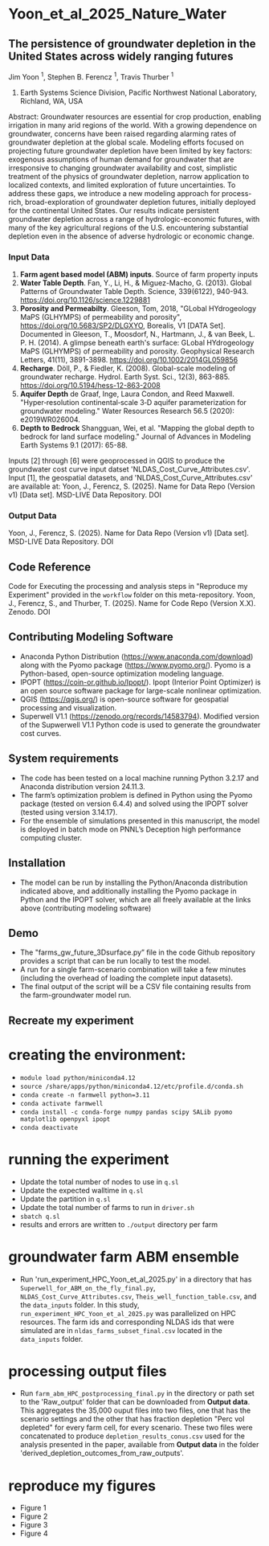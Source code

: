 # Yoon_et_al_2025_Nature_Water

## The persistence of groundwater depletion in the United States across widely ranging futures
Jim Yoon <sup>1</sup>, Stephen B. Ferencz <sup>1</sup>, Travis Thurber <sup>1</sup> 
1. Earth Systems Science Division, Pacific Northwest National Laboratory, Richland, WA, USA

Abstract: Groundwater resources are essential for crop production, enabling irrigation in many arid regions of the world. With a growing dependence on groundwater, concerns have been raised regarding alarming rates of groundwater depletion at the global scale. Modeling efforts focused on projecting future groundwater depletion have been limited by key factors: exogenous assumptions of human demand for groundwater that are irresponsive to changing groundwater availability and cost, simplistic treatment of the physics of groundwater depletion, narrow application to localized contexts, and limited exploration of future uncertainties. To address these gaps, we introduce a new modeling approach for process-rich, broad-exploration of groundwater depletion futures, initially deployed for the continental United States. Our results indicate persistent groundwater depletion across a range of hydrologic-economic futures, with many of the key agricultural regions of the U.S. encountering substantial depletion even in the absence of adverse hydrologic or economic change.

### Input Data 
1. **Farm agent based model (ABM) inputs**. Source of farm property inputs 
2. **Water Table Depth**. Fan, Y., Li, H., & Miguez-Macho, G. (2013). Global Patterns of Groundwater Table Depth. Science, 339(6122), 940-943. https://doi.org/10.1126/science.1229881
3. **Porosity and Permeabilty**. Gleeson, Tom, 2018, "GLobal HYdrogeology MaPS (GLHYMPS) of permeability and porosity", https://doi.org/10.5683/SP2/DLGXYO, Borealis, V1 [DATA Set]. Documented in Gleeson, T., Moosdorf, N., Hartmann, J., & van Beek, L. P. H. (2014). A glimpse beneath earth's surface: GLobal HYdrogeology MaPS (GLHYMPS) of permeability and porosity. Geophysical Research Letters, 41(11), 3891-3898. https://doi.org/10.1002/2014GL059856
4. **Recharge**. Döll, P., & Fiedler, K. (2008). Global-scale modeling of groundwater recharge. Hydrol. Earth Syst. Sci., 12(3), 863-885. https://doi.org/10.5194/hess-12-863-2008
5. **Aquifer Depth** de Graaf, Inge, Laura Condon, and Reed Maxwell. "Hyper‐resolution continental‐scale 3‐D aquifer parameterization for groundwater modeling." Water Resources Research 56.5 (2020): e2019WR026004. 
6. **Depth to Bedrock** Shangguan, Wei, et al. "Mapping the global depth to bedrock for land surface modeling." Journal of Advances in Modeling Earth Systems 9.1 (2017): 65-88.

Inputs [2] through [6] were geoprocessed in QGIS to produce the groundwater cost curve input datset 'NLDAS_Cost_Curve_Attributes.csv'. Input [1], the geospatial datasets, and 'NLDAS_Cost_Curve_Attributes.csv' are available at: Yoon, J., Ferencz, S. (2025). Name for Data Repo (Version v1) [Data set]. MSD-LIVE Data Repository. DOI 

### Output Data 
Yoon, J., Ferencz, S. (2025). Name for Data Repo (Version v1) [Data set]. MSD-LIVE Data Repository. DOI  

## Code Reference 
Code for Executing the processing and analysis steps in "Reproduce my Experiment" provided in the `workflow` folder on this meta-repository. Yoon, J., Ferencz, S., and Thurber, T. (2025). Name for Code Repo (Version X.X). Zenodo. DOI 

## Contributing Modeling Software
- Anaconda Python Distribution (https://www.anaconda.com/download) along with the Pyomo package (https://www.pyomo.org/). Pyomo is a Python-based, open-source optimization modeling language.  
- IPOPT (https://coin-or.github.io/Ipopt/). Ipopt (Interior Point Optimizer) is an open source software package for large-scale nonlinear optimization.   
- QGIS (https://qgis.org/) is open-source software for geospatial processing and visualization.   
- Superwell V1.1 (https://zenodo.org/records/14583794). Modified version of the Supwerwell V1.1 Python code is used to generate the groundwater cost curves.

## System requirements
- The code has been tested on a local machine running Python 3.2.17 and Anaconda distribution version 24.11.3. 
- The farm’s optimization problem is defined in Python using the Pyomo package (tested on version 6.4.4) and solved using the IPOPT solver (tested using version 3.14.17).
- For the ensemble of simulations presented in this manuscript, the model is deployed in batch mode on PNNL’s Deception high performance computing cluster.

## Installation
- The model can be run by installing the Python/Anaconda distribution indicated above, and additionally installing the Pyomo package in Python and the IPOPT solver, which are all freely available at the links above (contributing modeling software)

## Demo
- The "farms_gw_future_3Dsurface.py” file in the code Github repository provides a script that can be run locally to test the model.
- A run for a single farm-scenario combination will take a few minutes (including the overhead of loading the complete input datasets).
- The final output of the script will be a CSV file containing results from the farm-groundwater model run.

## Recreate my experiment 
# creating the environment:
- `module load python/miniconda4.12`
- `source /share/apps/python/miniconda4.12/etc/profile.d/conda.sh`
- `conda create -n farmwell python=3.11`
- `conda activate farmwell`
- `conda install -c conda-forge numpy pandas scipy SALib pyomo matplotlib openpyxl ipopt`
- `conda deactivate`

# running the experiment
- Update the total number of nodes to use in `q.sl`
- Update the expected walltime in `q.sl`
- Update the partition in `q.sl`
- Update the total number of farms to run in `driver.sh`
- `sbatch q.sl`
- results and errors are written to `./output` directory per farm

# groundwater farm ABM ensemble 
- Run 'run_experiment_HPC_Yoon_et_al_2025.py' in a directory that has `Superwell_for_ABM_on_the_fly_final.py`, `NLDAS_Cost_Curve_Attributes.csv`, `Theis_well_function_table.csv`, and the `data_inputs` folder. In this study, `run_experiment_HPC_Yoon_et_al_2025.py` was parallelized on HPC resources. The farm ids and corresponding NLDAS ids that were simulated are in `nldas_farms_subset_final.csv` located in the `data_inputs` folder. 

# processing output files 
- Run `farm_abm_HPC_postprocessing_final.py` in the directory or path set to the 'Raw_output' folder that can be downloaded from **Output data**. This aggregates the 35,000 ouput files into two files, one that has the scenario settings and the other that has fraction depletion "Perc vol depleted" for every farm cell, for every scenario. These two files were concatenated to produce `depletion_results_conus.csv` used for the analysis presented in the paper, available from **Output data** in the folder 'derived_depletion_outcomes_from_raw_outputs'. 

# reproduce my figures 
- Figure 1
- Figure 2
- Figure 3
- Figure 4 
